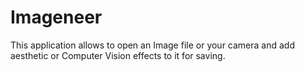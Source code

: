 # Imageneer
This application allows to open an Image file or your camera and add aesthetic or Computer Vision effects to it for saving.
